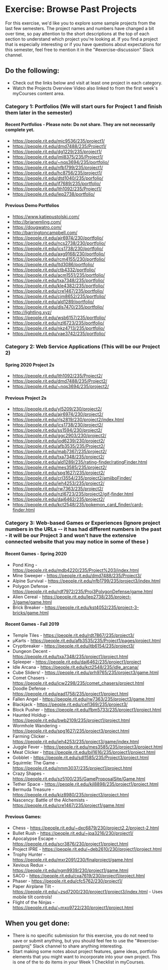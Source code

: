# Exercise: Browse Past Projects 

For this exercise, we'd like you to explore some sample projects from the last few semesters. The project names and numbers have changed a bit over time, so pay attention to the short descriptions at the top of each section to understand which project you're looking at.  If you find a project that is especially interesting or if you have questions about expectations for this semester, feel free to mention it in the "#exercise-discussion" Slack channel.

## Do the following:
- Check out the links below and visit at least one project in each category.
- Watch the Projects Overview Video also linked to from the first week's myCourses content area.

### Category 1: Portfolios (We will start ours for Project 1 and finish them later in the semester)

#### Recent Portfolios - Please note: Do not share.  They are not necessarily complete yet.
- https://people.rit.edu/mjc9536/235/project1/
- https://people.rit.edu/dmd7488/235/Project1/
- https://people.rit.edu/dg1229/235/project1/
- https://people.rit.edu/jml8375/235/Project1/
- https://people.rit.edu/~nqs3694/235/portfolio/
- https://people.rit.edu/nfb1799/235/project1/
- https://people.rit.edu/hc8756/235/project1/
- https://people.rit.edu/dtd1040/235/porfolio/
- https://people.rit.edu/jf7689/235/portfolio/
- https://people.rit.edu/lth1092/235/Project1/
- https://people.rit.edu/lep2738/portfolio/

#### Previous Demo Portfolios
- https://www.katiepustolski.com/
- http://brianemling.com/
- https://dougwatro.com/
- http://barringtoncampbell.com/
- https://people.rit.edu/ajr6974/230/portfolio/
- https://people.rit.edu/ncs2738/230/portfolio/
- https://people.rit.edu/jcs1738/230/portfolio/
- https://people.rit.edu/axg9168/230/portfolio/
- https://people.rit.edu/rcm4155/230/portfolio/
- https://people.rit.edu/ltd3086/portfolio/
- https://people.rit.edu/ctb4332/portfolio/
- https://people.rit.edu/acm1551/235/portfolio/
- https://people.rit.edu/txa7348/235/portfolio/
- https://people.rit.edu/kle4382/235/portfolio/
- https://people.rit.edu/cre1467/235/portfolio/
- https://people.rit.edu/cjm8652/235/portfolio/
- https://people.rit.edu/ald1289/portfolio/
- https://people.rit.edu/dls7470/235/portfolio/
- http://lightling.xyz/
- https://people.rit.edu/wsb6157/235/portfolio/
- https://people.rit.edu/nzl6723/235/portfolio/
- https://people.rit.edu/nkz4713/235/portfolio/
- https://people.rit.edu/vae3742/235/portfolio/

### Category 2: Web Service Applications (This will be our Project 2)

#### Spring 2020 Project 2s
- https://people.rit.edu/lth1092/235/Project2/
- https://people.rit.edu/dmd7488/235/Project2/
- https://people.rit.edu/~nqs3694/235/project2/

#### Previous Project 2s
- https://people.rit.edu/yl5209/230/project2/
- https://people.rit.edu/ajr6974/230/project2/
- https://people.rit.edu/rls2819/230/project2/index.html
- https://people.rit.edu/jcs1738/230/project2/
- https://people.rit.edu/ss1594/230/project2/
- https://people.rit.edu/ggc2903/230/project2/
- https://people.rit.edu/iod6239/230/project2/
- https://people.rit.edu/afb3535/235/Project2/
- https://people.rit.edu/mab7367/235/project2/
- https://people.rit.edu/txa7348/235/project2/
- https://people.rit.edu/ald1289/235/rating-finder/ratingFinder.html
- https://people.rit.edu/mes3585/235/project2/
- https://people.rit.edu/spg1627/235/project2/
- https://people.rit.edu/crl3554/235/project2/amiiboFinder/
- https://people.rit.edu/jeh4253/235/project2/
- https://people.rit.edu/rw7363/235/project2/
- https://people.rit.edu/nzl6723/235/project2/gif-finder.html
- https://people.rit.edu/daj6462/235/project2/
- https://people.rit.edu/kct2548/235/pokemon_card_finder/card-finder.html


### Category 3: Web-based Games or Experiences (Ignore project numbers in the URLs -- it has had different numbers in the past - it will be our Project 3 and won't have the extensive connected website that you may notice in some of these )

#### Recent Games - Spring 2020
- Pond King - https://people.rit.edu/mdb4220/235/Project%203/index.html
- Mine Sweeper - https://people.rit.edu/dmd7488/235/Project3/
- Alpine Survival - https://people.rit.edu/nfb1799/235/project3/index.html
- Polygon Defense - https://people.rit.edu/rdf7972/235/Proj3PolygonDefense/game.html
- Alien Cereal - https://people.rit.edu/lep2738/235/project-3/game/game.html
- Brick Breaker - https://people.rit.edu/kst4052/235/project-3-bricks/game.html

#### Recent Games - Fall 2019
- Temple Tiles - https://people.rit.edu/rdt7867/235/project3/
- &mu;Karts - https://people.rit.edu/afb3535/235/Project1/pages/project.html
- Cryptbreaker - https://people.rit.edu/jtb6154/235/project3/
- Dungeon Decent - https://people.rit.edu/txa7348/235/project1/project.html
- Spleeper - https://people.rit.edu/daj6462/235/project1/project
- Idle Arcana - https://people.rit.edu/kct2548/235/idle_arcana/
- Cube Sliders! - https://people.rit.edu/prh9765/235/project3/game.html
- Comet Chasers - https://people.rit.edu/jcw2298/235/comet_chasers/project.html
- Doodle Defense - https://people.rit.edu/ead1758/235/project1/project.html
- Fallen Angel - https://people.rit.edu/rw7363/235/project3/game.html
- Blackjack - https://people.rit.edu/cel1369/235/project3/
- Block Pusher - https://people.rit.edu/fbm5733/235/project1/project.html
- Haunted Holdup - https://people.rit.edu/bwb2109/235/project1/project.html
- Wormhole Wandering - https://people.rit.edu/spg1627/235/project3/project.html 
- Farming Clicker - https://people.rit.edu/jeh4253/235/project3/game/index.html
- Juggle Fever - https://people.rit.edu/mes3585/235/project3/project.html
- Meat Clicker - https://people.rit.edu/bil1616/235/project1/project.html
- Gobblet - https://people.rit.edu/sdl1585/235/Project3/project.html
- Squirmle: The Game - https://people.rit.edu/nmm3037/235/project1/project.html
- Crazy Shapes - https://people.rit.edu/sz5100/235/GameProposalSite/Game.html
- Tether Space - https://people.rit.edu/kjl8898/235/project1/project.html
- Bermuda Treasure - https://people.rit.edu/kiz8980/235/project3/project.html
- Nascency: Battle of the Alchemists - https://people.rit.edu/cre1467/235/project1/game.html

#### Previous Games:
- Chess - https://people.rit.edu/~dxc6879/230/project2.2/project-2.html
- Bullet Rush - https://people.rit.edu/~jpa3216/230/project1/
- Apocalypse Escape - https://people.rit.edu/scr3876/230/project1/project.html
- Project IPRE - https://people.rit.edu/~deb2610/230/project1/project.html
- Trophy Hunter - https://people.rit.edu/mxr2091/230/finalproject/game.html
- Xevious Redux - https://people.rit.edu/ngm9939/230/project1/game.html
- SACO - https://people.rit.edu/cxa7619/230/project1/project.html
- Phaser - https://people.rit.edu/cfc5762/230/project1/
- Paper Airplane Tilt - https://people.rit.edu/~zsd7200/230/project1/project3/index.html  - Uses mobile tilt controls!
- Flight of the Ninjas - https://people.rit.edu/~mxo9722/230/project1/project.html

## When you get done:
- There is no specific submission for this exercise, you do not need to save or submit anything, but you should feel fee to use the "#exercise-pastproj" Slack channel to share anything interesting.
- Start making some notes about project features, game ideas, portfolio elements that you might want to incorporate into your own project.  This is one of the to do items in your Week 1 Checklist in myCourses.
    
